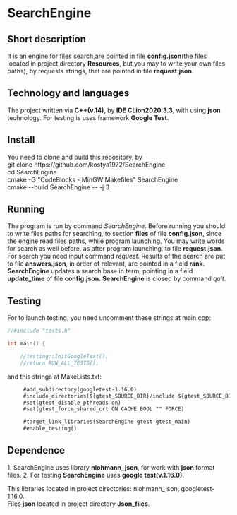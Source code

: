 <h1>SearchEngine</h1>  

<h2>Short description</h2>  
It is an engine for files search,are pointed in file <b>config.json</b>(the files located in project directory <b>Resources</b>,   
but you may to write your own files paths), by requests strings, that are pointed in file <b>request.json</b>.

<h2>Technology and languages</h2>  
The project written via <b>C++(v.14)</b>, by <b>IDE CLion2020.3.3</b>, with using <b>json</b> technology.  
For testing is uses framework <b>Google Test</b>.  

<h2>Install</h2>  
You need to clone and build this repository, by<br>  
git clone https://github.com/kostya1972/SearchEngine<br>
cd SearchEngine<br>
cmake -G "CodeBlocks - MinGW Makefiles" SearchEngine<br>
cmake --build SearchEngine -- -j 3<br>
 
<h2>Running</h2>  
The program is run by command <i>SearchEngine</i>.  
Before running you should to write files paths for searching, to section <b>files</b> of file <b>config.json</b>,  
since the engine read files paths, while program launching.  
You may write words for search as well before, as after program launching, to file <b>request.json</b>.  
For search you need input command <i>request</i>.  
Results of the search are put to file <b>answers.json</b>, in order of relevant, are pointed in a field <b>rank</b>.    
<b>SearchEngine</b> updates a search base in term, pointing in a field <b>update_time</b> of file <b>config.json</b>.   
<b>SearchEngine</b> is closed by command <i>quit</i>.  

<h2>Testing</h2>  
For to launch testing, you need uncomment these strings at main.cpp:  

```C++  
//#include "tests.h"  

int main() {  

    //testing::InitGoogleTest();  
    //return RUN_ALL_TESTS();  
```  
and this strings at MakeLists.txt:  
```CMakeLists.txt  
     #add_subdirectory(googletest-1.16.0)  
     #include_directories(${gtest_SOURCE_DIR}/include ${gtest_SOURCE_DIR})  
     #set(gtest_disable_pthreads on)  
     #set(gtest_force_shared_crt ON CACHE BOOL "" FORCE)  

     #target_link_libraries(SearchEngine gtest gtest_main)  
     #enable_testing()  
```  

<h2>Dependence</h2>  
1. SearchEngine uses library <b>nlohmann_json</b>, for work with <b>json</b> format files.  
2. For testing <b>SearchEngine</b> uses <b>google test(v.1.16.0)</b>.  

   This libraries located in project directories: nlohmann_json, googletest-1.16.0.  
   Files <b>json</b> located in project directory <b>Json_files</b>.  
   

